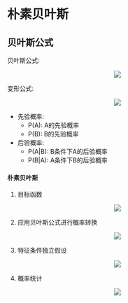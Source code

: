 # 朴素贝叶斯

## 贝叶斯公式

贝叶斯公式:

<div align="center"><img src="http://latex.codecogs.com/svg.latex?P(A\cap&space;B)=P(A)*P(B|A)=P(B)*P(A|B)" /></a></div>

变形公式:

<div align="center"><img src="http://latex.codecogs.com/svg.latex?P(B|A)=\frac{P(A|B)*P(B)}{P(A)}" /></a></div>

* 先验概率:
    * P(A): A的先验概率
    * P(B): B的先验概率
* 后验概率:
    * P(A|B): B条件下A的后验概率
    * P(B|A): A条件下B的后验概率

#### 朴素贝叶斯

1. 目标函数

<div align="center"><img src="http://latex.codecogs.com/svg.latex?C=max(P(y_{i}|x))" /></a></div>

2. 应用贝叶斯公式进行概率转换

<div align="center"><img src="http://latex.codecogs.com/svg.latex?P(y_{i}|x)=\frac{P(x|y_{i})*P(y_{i})}{P(x)}" /></a></div>

3. 特征条件独立假设

<div align="center"><img src="http://latex.codecogs.com/svg.latex?P(y_{i}|x)=\frac{\prod_{j=1}^{n}P(x_{j}|y_{i})*P(y_{i})}{P(x)}" /></a></div>

4. 概率统计

<div align="center"><img src="http://latex.codecogs.com/svg.latex?\left\{P(x_{1}|y_{i}),...,P(x_{j}|y_{i}),P(y_{i})\right\}" /></a></div>
